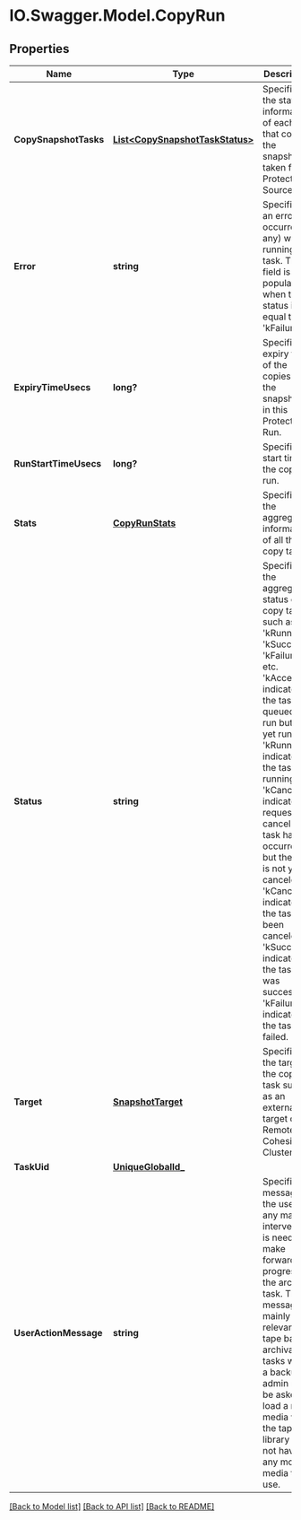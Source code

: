 # IO.Swagger.Model.CopyRun
## Properties

Name | Type | Description | Notes
------------ | ------------- | ------------- | -------------
**CopySnapshotTasks** | [**List&lt;CopySnapshotTaskStatus&gt;**](CopySnapshotTaskStatus.md) | Specifies the status information of each task that copies the snapshot taken for a Protection Source. | [optional] 
**Error** | **string** | Specifies if an error occurred (if any) while running this task. This field is populated when the status is equal to &#39;kFailure&#39;. | [optional] 
**ExpiryTimeUsecs** | **long?** | Specifies expiry time of the copies of the snapshots in this Protection Run. | [optional] 
**RunStartTimeUsecs** | **long?** | Specifies start time of the copy run. | [optional] 
**Stats** | [**CopyRunStats**](CopyRunStats.md) | Specifies the aggregated information of all the copy tasks. | [optional] 
**Status** | **string** | Specifies the aggregated status of copy tasks such as &#39;kRunning&#39;, &#39;kSuccess&#39;, &#39;kFailure&#39; etc. &#39;kAccepted&#39; indicates the task is queued to run but not yet running. &#39;kRunning&#39; indicates the task is running. &#39;kCanceling&#39; indicates a request to cancel the task has occurred but the task is not yet canceled. &#39;kCanceled&#39; indicates the task has been canceled. &#39;kSuccess&#39; indicates the task was successful. &#39;kFailure&#39; indicates the task failed. | [optional] 
**Target** | [**SnapshotTarget**](SnapshotTarget.md) | Specifies the target of the copy task such as an external target or a Remote Cohesity Cluster. | [optional] 
**TaskUid** | [**UniqueGlobalId_**](UniqueGlobalId_.md) |  | [optional] 
**UserActionMessage** | **string** | Specifies a message to the user if any manual intervention is needed to make forward progress for the archival task. This message is mainly relevant for tape based archival tasks where a backup admin might be asked to load a new media when the tape library does not have any more media to use. | [optional] 

[[Back to Model list]](../README.md#documentation-for-models) [[Back to API list]](../README.md#documentation-for-api-endpoints) [[Back to README]](../README.md)

